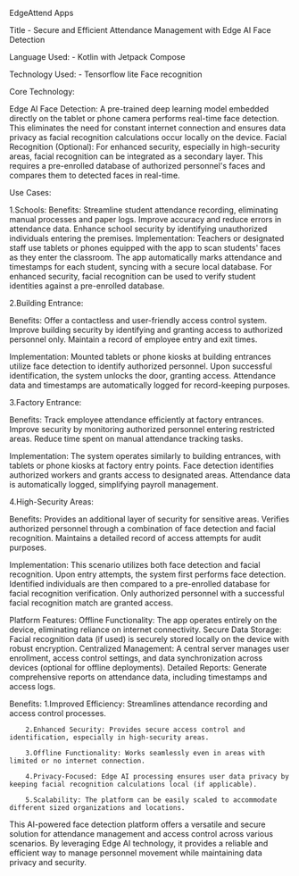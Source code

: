 EdgeAttend Apps

Title - Secure and Efficient Attendance Management with Edge AI Face Detection

Language Used: - Kotlin with Jetpack Compose

Technology Used: - Tensorflow lite Face recognition

Core Technology:

Edge AI Face Detection: A pre-trained deep learning model embedded directly on the tablet or phone camera performs real-time face detection. This eliminates the need for constant internet connection and ensures data privacy as facial recognition calculations occur locally on the device.
Facial Recognition (Optional): For enhanced security, especially in high-security areas, facial recognition can be integrated as a secondary layer. This requires a pre-enrolled database of authorized personnel's faces and compares them to detected faces in real-time.


Use Cases:

1.Schools:
Benefits:
		Streamline student attendance recording, eliminating manual processes and paper logs.
		Improve accuracy and reduce errors in attendance data.
		Enhance school security by identifying unauthorized individuals entering the premises.
Implementation:
		Teachers or designated staff use tablets or phones equipped with the app to scan students' faces as they enter the classroom.
		The app automatically marks attendance and timestamps for each student, syncing with a secure local database.
		For enhanced security, facial recognition can be used to verify student identities against a pre-enrolled database.


2.Building Entrance:

Benefits:
		Offer a contactless and user-friendly access control system.
		Improve building security by identifying and granting access to authorized personnel only.
		Maintain a record of employee entry and exit times.

Implementation:
		Mounted tablets or phone kiosks at building entrances utilize face detection to identify authorized personnel.
		Upon successful identification, the system unlocks the door, granting access.
		Attendance data and timestamps are automatically logged for record-keeping purposes.

3.Factory Entrance:

Benefits:
		Track employee attendance efficiently at factory entrances.
		Improve security by monitoring authorized personnel entering restricted areas.
		Reduce time spent on manual attendance tracking tasks.

Implementation:
		The system operates similarly to building entrances, with tablets or phone kiosks at factory entry points.
		Face detection identifies authorized workers and grants access to designated areas.
		Attendance data is automatically logged, simplifying payroll management.


4.High-Security Areas:

Benefits:
		Provides an additional layer of security for sensitive areas.
		Verifies authorized personnel through a combination of face detection and facial recognition.
		Maintains a detailed record of access attempts for audit purposes.

Implementation:
		This scenario utilizes both face detection and facial recognition.
		Upon entry attempts, the system first performs face detection.
		Identified individuals are then compared to a pre-enrolled database for facial recognition verification.
		Only authorized personnel with a successful facial recognition match are granted access.

Platform Features:
		Offline Functionality: The app operates entirely on the device, eliminating reliance on internet connectivity.
		Secure Data Storage: Facial recognition data (if used) is securely stored locally on the device with robust encryption.
		Centralized Management: A central server manages user enrollment, access control settings, and data synchronization across devices (optional for offline deployments).
		Detailed Reports: Generate comprehensive reports on attendance data, including timestamps and access logs.

Benefits:
		1.Improved Efficiency: Streamlines attendance recording and access control processes.
		
		2.Enhanced Security: Provides secure access control and identification, especially in high-security areas.
		
		3.Offline Functionality: Works seamlessly even in areas with limited or no internet connection.
		
		4.Privacy-Focused: Edge AI processing ensures user data privacy by keeping facial recognition calculations local (if applicable).
		
		5.Scalability: The platform can be easily scaled to accommodate different sized organizations and locations.

This AI-powered face detection platform offers a versatile and secure solution for attendance management and access control across various scenarios. By leveraging Edge AI technology, it provides a reliable and efficient way to manage personnel movement while maintaining data privacy and security.

